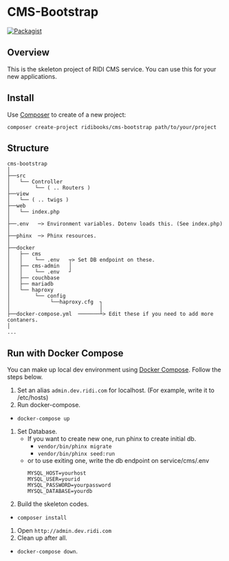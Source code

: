 # CMS-Bootstrap
[![Packagist](https://img.shields.io/packagist/v/ridibooks/cms-bootstrap.svg)](https://packagist.org/packages/ridibooks/cms-bootstrap)

## Overview
This is the skeleton project of RIDI CMS service.
You can use this for your new applications.

## Install
Use [Composer](https://getcomposer.org) to create of a new project:
```
composer create-project ridibooks/cms-bootstrap path/to/your/project
```

## Structure
```
cms-bootstrap
│
├──src
│   └── Controller
│        └── ( .. Routers )
├──view
│   └── ( .. twigs ) 
├──web
│   └── index.php
│
├──.env   ─> Environment variables. Dotenv loads this. (See index.php)
│ 
├──phinx  ─> Phinx resources.
│
├──docker
│   ├── cms
│   │    └── .env   ┬> Set DB endpoint on these.
│   ├── cms-admin   │
│   │    └── .env   ┘
│   ├── couchbase
│   ├── mariadb
│   └── haproxy
│        └── config
│             └──haproxy.cfg  ┐ 
│                             │
├──docker-compose.yml  ───────┴> Edit these if you need to add more contaners.
│
...
```


## Run with Docker Compose
You can make up local dev environment using [Docker Compose](https://docs.docker.com/compose/install). Follow the steps below.

1. Set an alias `admin.dev.ridi.com` for localhost. (For example, write it to /etc/hosts)
1. Run docker-compose.
  - `docker-compose up`
1. Set Database.
    - If you want to create new one, run phinx to create initial db.
      - `vendor/bin/phinx migrate`
      - `vendor/bin/phinx seed:run`
    - or to use exiting one, write the db endpoint on service/cms/.env
      ```
      MYSQL_HOST=yourhost
      MYSQL_USER=yourid
      MYSQL_PASSWORD=yourpassword
      MYSQL_DATABASE=yourdb
      ```
1. Build the skeleton codes. 
  - `composer install`
1. Open `http://admin.dev.ridi.com`
1. Clean up after all.
  - `docker-compose down`.
